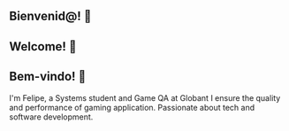 ## Bienvenid@! 👋
## Welcome! 👋
## Bem-vindo! 👋


I'm Felipe, a Systems student and Game QA at Globant I ensure the quality and performance of gaming application. Passionate about tech and software development.
<!--
**felipe-martinezz/felipe-martinezz** is a ✨ _special_ ✨ repository because its `README.md` (this file) appears on your GitHub profile.

Here are some ideas to get you started:

- 🔭 I’m currently working on ...
- 🌱 I’m currently learning ...
- 👯 I’m looking to collaborate on ...
- 🤔 I’m looking for help with ...
- 💬 Ask me about ...
- 📫 How to reach me: ...
- 😄 Pronouns: ...
- ⚡ Fun fact: ...
-->
